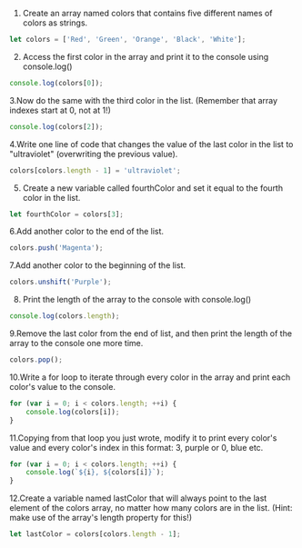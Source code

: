1. Create an array named colors that contains five different names of colors as strings.

```js
let colors = ['Red', 'Green', 'Orange', 'Black', 'White'];
```

2. Access the first color in the array and print it to the console using console.log()

```js
console.log(colors[0]);
```

3.Now do the same with the third color in the list. (Remember that array indexes start at 0, not at 1!)

```js
console.log(colors[2]);
```

4.Write one line of code that changes the value of the last color in the list to "ultraviolet" (overwriting the previous value).

```js
colors[colors.length - 1] = 'ultraviolet';
```

5. Create a new variable called fourthColor and set it equal to the fourth color in the list.

```js
let fourthColor = colors[3];
```

6.Add another color to the end of the list.

```js
colors.push('Magenta');
```

7.Add another color to the beginning of the list.

```js
colors.unshift('Purple');
```

8. Print the length of the array to the console with console.log()

```js
console.log(colors.length);
```

9.Remove the last color from the end of list, and then print the length of the array to the console one more time.

```js
colors.pop();
```

10.Write a for loop to iterate through every color in the array and print each color's value to the console.

```js
for (var i = 0; i < colors.length; ++i) {
	console.log(colors[i]);
}
```

11.Copying from that loop you just wrote, modify it to print every color's value and every color's index in this format: 3, purple or 0, blue etc.

```js
for (var i = 0; i < colors.length; ++i) {
	console.log(`${i}, ${colors[i]}`);
}
```

12.Create a variable named lastColor that will always point to the last element of the colors array, no matter how many colors are in the list. (Hint: make use of the array's length property for this!)

```js
let lastColor = colors[colors.length - 1];
```